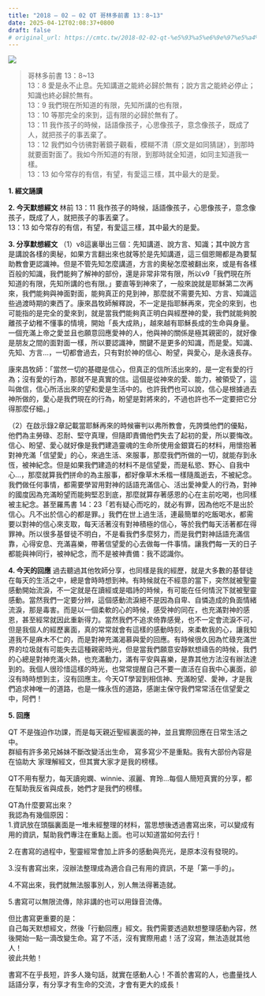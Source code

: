 ```yaml
---
title: "2018 – 02 – 02 QT 哥林多前書 13：8~13"
date: 2025-04-12T02:08:37+0800
draft: false
# original_url: https://cmtc.tw/2018-02-02-qt-%e5%93%a5%e6%9e%97%e5%a4%9a%e5%89%8d%e6%9b%b8-13%ef%bc%9a813
---
```


![](/images/qt.jpg)
> 哥林多前書 13：8\~13  
> 13：8 愛是永不止息。先知講道之能終必歸於無有；說方言之能終必停止；知識也終必歸於無有。  
> 13：9 我們現在所知道的有限，先知所講的也有限，  
> 13：10 等那完全的來到，這有限的必歸於無有了。  
> 13：11 我作孩子的時候，話語像孩子，心思像孩子，意念像孩子，既成了人，就把孩子的事丟棄了。  
> 13：12 我們如今彷彿對著鏡子觀看，模糊不清（原文是如同猜謎），到那時就要面對面了。我如今所知道的有限，到那時就全知道，如同主知道我一樣。  
> 13：13 如今常存的有信，有望，有愛這三樣，其中最大的是愛。

**1. 經文誦讀**

**2.  今天默想經文**
林前 13：11 我作孩子的時候，話語像孩子，心思像孩子，意念像孩子，既成了人，就把孩子的事丟棄了。  
13：13 如今常存的有信，有望，有愛這三樣，其中最大的是愛。

**3. 分享默想經文**
（1）v8這裏舉出三個：先知講道、說方言、知識；其中說方言是講說各樣的奧秘，如果方言翻出來也就等於是先知講道，這三個恩賜都是為要幫助教會更認識神。但是不管先知怎麼講道，方言的奧秘怎麼被翻出來，或是有各樣百般的知識，我們能夠了解神的部份，還是非常非常有限，所以v9「我們現在所知道的有限，先知所講的也有限。」要直等到神來了，一般來說就是耶穌第二次再來，我們能夠與神面對面，能夠真正的見到神，那麼就不需要先知、方言、知識這些過渡時期的東西了。康來昌牧師解釋說，不一定是指耶穌再來，完全的來到，也可能指的是完全的愛來到，就是當我們能夠真正明白與經歷神的愛，我們就能夠脫離孩子幼稚不懂事的情境，開始「長大成熟」，越來越有耶穌長成的生命與身量。一個充滿上帝之愛並且也願意回應愛神的人，他與神的關係是極其親密的，就好像是朋友之間的面對面一樣，所以要認識神，關鍵不是更多的知識，而是愛。知識、先知、方言…，一切都會過去，只有對於神的信心、盼望，與愛心，是永遠長存。

康來昌牧師：「當然一切的基礎是信心，但真正的信所活出來的，是一定有愛的行為；沒有愛的行為，那就不是真實的信。這個是從神來的愛、能力，被領受了，這叫做信，信心所活出來的望和愛是生活中的。也許我們也可以說，信心是根據過去神所做的，愛心是我們現在的行為，盼望是對將來的，不過也許也不一定要把它分得那麼仔細。」

（2）在啟示錄2章記載當耶穌再來的時候審判以弗所教會，先誇獎他們的優點，他們為主勞碌、忍耐、堅守真理，但隨即責備他們失去了起初的愛，所以要悔改。信心、盼望、愛心就好像是我們建造靈魂的生命所使用金銀寶石的材料，用懷抱著對神充滿「信望愛」的心，來過生活、來服事，那麼我們所做的一切，就能存到永恆，被神紀念。但是如果我們建造的材料不是信望愛，而是私慾、野心、自我中心…，那麼就算我們拼命的為主服事，都好像草木禾楷一樣隨風逝去，不被紀念。我們做任何事情，都需要學習用對神的話語充滿信心、活出愛神愛人的行為，對神的國度因為充滿盼望而能夠堅忍到底，那麼就算存著感恩的心在主前吃喝，也同樣被主紀念。甚至羅馬書 14：23「若有疑心而吃的，就必有罪，因為他吃不是出於信心。凡不出於信心的都是罪。」我們在世上過生活，連最簡單的吃飯喝水，都需要以對神的信心來支取，每天活著沒有對神積極的信心，等於我們每天活著都在得罪神。所以很多基督徒不明白，不是看我們多麼努力，而是我們對神話語充滿信靠，心得安息、充滿喜樂，帶著信望愛的心去做每一件事情。讓我們每一天的日子都能與神同行，被神紀念，而不是被神責備：我不認識你。

**4. 今天的回應**
過去聽過其他牧師分享，也同樣是我的經歷，就是大多數的基督徒在每天的生活之中，總是會時時想到神。有時候就在不經意的當下，突然就被聖靈感動開始流淚，不一定就是在讀經或是唱詩的時候，有可能在任何情況下就被聖靈感動。當然我們一定要分辨，這個感動流淚絕不是因為自卑、自憐造成的負面情緒流淚，那是毒害。而是以一個柔軟的心的時候，感受神的同在，也充滿對神的感恩，甚至經常就因此重新得力。當然我們不追求倚靠感覺，也不一定會流淚不可，但是我個人的經歷裏面，真的常常就會有這樣的感動時刻，來柔軟我的心，讓我知道我不是麻木不仁的，而是對神充滿渴慕與愛的回應。有時候很久因為忙碌充滿世界的垃圾就有可能失去這種親密時光，但是當我們願意安靜默想禱告的時候，我們的心總是對神充滿火熱，也充滿動力，滿有平安與喜樂，是靠其他方法沒有辦法達到的。我個人很珍惜這樣的時光，也常常提醒自己不要一直活在自我中心裏面，卻沒有時時想到主，沒有回應主。今天QT學習到相信神、充滿盼望、愛神，才是我們追求神唯一的道路，也是一條永恆的道路，感謝主保守我們常常活在信望愛之中，阿們！

**5. 回應**
  
QT 不是強迫作功課，而是每天親近聖經裏面的神，並且實際回應在日常生活之中。  
群組有許多弟兄姊妹不斷改變活出生命， 寫多寫少不是重點。我有大部份內容是在協助大 家理解經文，但其實大家才是我的榜樣。

QT不用有壓力，每天讀宛嫻、winnie、淑麗、育玲…每個人簡短真實的分享，都在幫助我反省與成長，她們才是我們的榜樣。

QT為什麼要寫出來？  
我認為有幾個原因：  
1.資訊放在頭腦裏面是一堆未經整理的材料，當思想後透過書寫出來，可以變成有用的資訊，幫助我們專注在重點上面。也可以知道當如何去行！

2.在書寫的過程中，聖靈經常會加上許多的感動與亮光，是原本沒有發現的。

3.沒有書寫出來，沒辦法整理成為適合自己有用的資訊，不是「第一手的」。

4.不寫出來，我們就無法服事別人，別人無法得著造就。

5.書寫可以無限流傳，除非講的也可以用錄音流傳。

但比書寫更重要的是：  
自己每天默想經文，然後「行動回應」經文。我們需要透過默想整理感動內容，然後開始一點一滴改變生命。寫了不活，沒有實際用處！活了沒寫，無法造就其他人！  
彼此共勉！

書寫不在乎長短，許多人幾句話，就實在感動人心！不善於書寫的人，也盡量找人話語分享，有分享才有生命的交流，才會有更大的成長！
